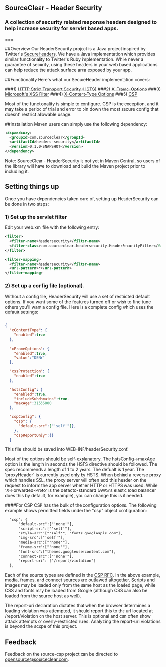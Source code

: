 ## SourceClear - Header Security
### A collection of security related response headers designed to help increase security for servlet based apps.
===

##Overview
Our HeaderSecurity project is a Java project inspired by Twitter's [SecureHeaders](https://github.com/twitter/secureheaders).  We have a Java implementation which
provides similar functionality to Twitter's Ruby implementation.  While never a guarantee of security, using these headers in your web based applications can help reduce the attack
surface area exposed by your app.  

##Functionality
Here's what our SecureHeader implementation covers:

###1) [HTTP Strict Transport Security (HSTS)](https://tools.ietf.org/html/rfc6797)
###2) [X-Frame-Options](https://tools.ietf.org/html/draft-ietf-websec-x-frame-options-00)
###3) [Microsoft's XSS Filter](http://msdn.microsoft.com/en-us/library/dd565647.aspx)
###4) [X-Content-Type Options](http://msdn.microsoft.com/en-us/library/ie/gg622941.aspx)
###5) [CSP](https://developer.mozilla.org/en-US/docs/Security/CSP)

Most of the functionality is simple to configure.  CSP is the exception, and it may take a period of trial and error to pin down the most secure config that doesnt' restrict
allowable usage.

##Installation
Maven users can simply use the following dependency:

```xml
<dependency>
  <groupId>com.sourceclear</groupId>
  <artifactId>headers-security</artifactId>
  <version>0.1.0-SNAPSHOT</version>    
</dependency>
```
Note: SourceClear - HeaderSecurity is not yet in Maven Central, so users of the library will have to download and build the Maven project prior to including it.

## Setting things up
Once you have dependencies taken care of, setting up HeaderSecurity can be done in two steps:

### 1) Set up the servlet filter
Edit your web.xml file with the following entry:

```xml
<filter>
  <filter-name>headersecurity</filter-name>
  <filter-class>com.sourceclear.headersecurity.HeaderSecurityFilter</filter-class>
</filter>

<filter-mapping>
  <filter-name>headersecurity</filter-name>
  <url-pattern>*</url-pattern>
</filter-mapping>
```

### 2) Set up a config file (optional).
Without a config file, HeaderSecurity will use a set of restricted default options.  If you want some of the features turned off or wish to fine tune
others you'll want a config file.  Here is a complete config which uses the default settings:

```json

{
  "xContentType": {
    "enabled":true
  },
  
  "xFrameOptions": {
    "enabled":true,
    "value":"DENY"
  },

  "xssProtection": {
    "enabled":true
  },

  "hstsConfig": {
    "enabled":true,
    "includeSubdomains":true,
    "maxAge":31536000
  },

  "cspConfig": {
    "csp": {
      "default-src":["'self'"]},      
    },
    "cspReportOnly":{}
  }

```

This file should be saved into WEB-INF/headerSecurity.conf.

Most of the options should be self-explanatory.  The hstsConfig->maxAge option is the length in seconds the HSTS directive should be followed.  The spec
recommends a length of 1 to 2 years.  The defualt is 1 year.  The 'proxyHeader' is currently used only by HSTS.  When behind a reverse proxy which handles SSL,
the proxy server will often add this header on the request to inform the app server whether HTTP or HTTPS was used.  While 'X-Forwarded-Proto' is the
defacto-standard (AWS's elastic load balancer does this by default, for example), you can change this is if needed.

####For CSP
CSP has the bulk of the configuration options.  The following example shows permitted fields under the "csp" object configuration:

```xml
  "csp": {
      "default-src":["'none'"],
      "script-src":["'self'"],
      "style-src":["'self'", "fonts.googleapis.com"],
      "img-src":["'self'"],
      "media-src":["'none'"],
      "frame-src":["'none'"],
      "font-src":["themes.googleusercontent.com"],
      "connect-src":["'none'"],
      "report-uri": ["/report/violation"]
  },
```

Each of the source types are defined in the [CSP RFC](http://www.w3.org/TR/2012/CR-CSP-20121115/).  In the above example, media, frames, and connect sources are outlawed
altogether.  Scripts and images may be loaded only from the same host as the loaded page, while CSS and fonts may be loaded from Google (although CSS can also be loaded
from the source host as well).

The report-uri declaration dictates that when the browser determines a loading violation was attempted, it should report this to the url located at /report/violation on
the host server.  This is optional and can often show attack attempts or overly-restricted rules.  Analyzing the report-uri violations is beyond the scope of this project.

## Feedback
Feedback on the source-csp project can be directed to opensource@sourceclear.com.